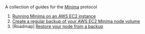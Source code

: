 A collection of guides for the [Minima](https://www.minima.global/) protocol

1. [Running Minima on an AWS EC2 instance](./minima_ec2/index.md)
2. [Create a regular backup of your AWS EC2 Minima node volume](./backup_minima_ec2_volume/index.md)
3. [Roadmap] [Restore your node from a backup](./restore_from_backup/index.md)
